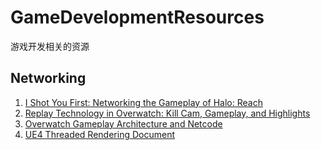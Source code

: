 # GameDevelopmentResources
游戏开发相关的资源
## Networking
1. [I Shot You First: Networking the Gameplay of Halo: Reach](https://www.youtube.com/watch?v=h47zZrqjgLc)
2. [Replay Technology in Overwatch: Kill Cam, Gameplay, and Highlights](https://www.youtube.com/watch?v=W4oZq4tn57w)
3. [Overwatch Gameplay Architecture and Netcode](https://www.youtube.com/watch?v=W3aieHjyNvw)
4. [UE4 Threaded Rendering Document](https://docs.unrealengine.com/en-US/Programming/Rendering/ThreadedRendering/index.html)

